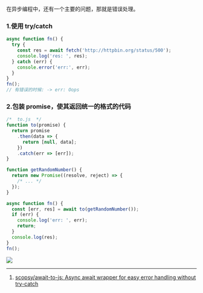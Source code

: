 在异步编程中，还有一个主要的问题，那就是错误处理。

<!-- 异步错误处理一般要涉及到为每个操作编写错误处理的回调。将错误传递到调用堆栈的顶部可能会非常复杂，通常需要在每个回调开始的地方显式检查是否有错误抛出。这种方式冗长繁琐并且容易出错。此外，如果没有恰当地进行处理，Promise 中抛出的异常将导致悄无声息地失败，这会产生代码库中错误检查不全面的“不可见的错误”。 -->

### 1.使用 try/catch

```js
async function fn() {
  try {
    const res = await fetch('http://httpbin.org/status/500');
    console.log('res: ', res);
  } catch (err) {
    console.error('err:', err);
  }
}
fn();
// 有错误的时候: -> err: Oops
```

### 2.包装 promise，使其返回统一的格式的代码

```javascript
/*  to.js  */
function to(promise) {
  return promise
    .then(data => {
      return [null, data];
    })
    .catch(err => [err]);
}

function getRandomNumber() {
  return new Promise((resolve, reject) => {
    /* ... */
  });
}

async function fn() {
  const [err, res] = await to(getRandomNumber());
  if (err) {
    console.log('err: ', err);
    return;
  }
  console.log(res);
}
fn();
```

<img src='https://loremxuetengfei.oss-cn-beijing.aliyuncs.com/handle-error-1564305938.jpg'/>

---

1.  [scopsy/await-to-js: Async await wrapper for easy error handling without try-catch](https://github.com/scopsy/await-to-js)
